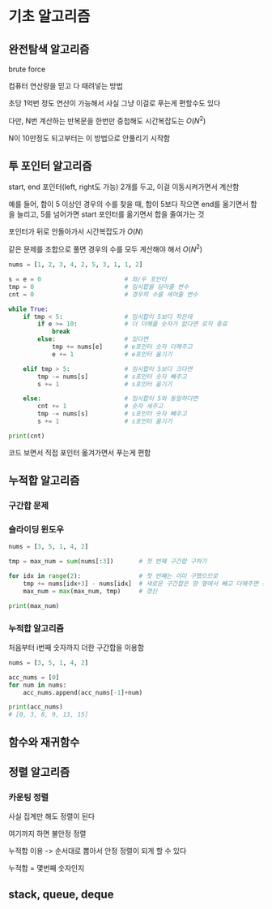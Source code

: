 # 기초 알고리즘

## 완전탐색 알고리즘
brute force

컴퓨터 연산량을 믿고 다 때려넣는 방법

초당 1억번 정도 연산이 가능해서 사실 그냥 이걸로 푸는게 편할수도 있다

다만, N번 계산하는 반복문을 한번만 중첩해도 시간복잡도는 $O(N^2)$

N이 10만정도 되고부터는 이 방법으로 안풀리기 시작함

## 투 포인터 알고리즘

start, end 포인터(left, right도 가능) 2개를 두고, 이걸 이동시켜가면서 계산함

예를 들어, 합이 5 이상인 경우의 수를 찾을 때, 합이 5보다 작으면 end를 옮기면서 합을 늘리고, 5를 넘어가면 start 포인터를 옮기면서 합을 줄여가는 것

포인터가 뒤로 안돌아가서 시간복잡도가 $O(N)$

같은 문제를 조합으로 풀면 경우의 수를 모두 계산해야 해서 $O(N^2)$

```py
nums = [1, 2, 3, 4, 2, 5, 3, 1, 1, 2]

s = e = 0                       # 좌/우 포인터
tmp = 0                         # 임시합을 담아줄 변수
cnt = 0                         # 경우의 수를 세어줄 변수

while True:
    if tmp < 5:                 # 임시합이 5보다 작은데
        if e >= 10:             # 더 더해줄 숫자가 없다면 로직 종료
            break
        else:                   # 있다면
            tmp += nums[e]      # e포인터 숫자 더해주고
            e += 1              # e포인터 옮기기

    elif tmp > 5:               # 임시합이 5보다 크다면
        tmp -= nums[s]          # s포인터 숫자 빼주고
        s += 1                  # s포인터 옮기기

    else:                       # 임시합이 5와 동일하다면
        cnt += 1                # 숫자 세주고
        tmp -= nums[s]          # s포인터 숫자 빼주고
        s += 1                  # s포인터 옮기기

print(cnt)
```
코드 보면서 직접 포인터 옮겨가면서 푸는게 편함

## 누적합 알고리즘

### 구간합 문제

### 슬라이딩 윈도우

```py
nums = [3, 5, 1, 4, 2]

tmp = max_num = sum(nums[:3])       # 첫 번째 구간합 구하기

for idx in range(2):                # 첫 번째는 이미 구했으므로
    tmp += nums[idx+3] - nums[idx]  # 새로운 구간합은 양 옆에서 빼고 더해주면 된다(슬라이딩 윈도우)
    max_num = max(max_num, tmp)     # 갱신

print(max_num)
```

### 누적합 알고리즘

처음부터 i번째 숫자까지 더한 구간합을 이용함
```py
nums = [3, 5, 1, 4, 2]

acc_nums = [0]
for num in nums:
    acc_nums.append(acc_nums[-1]+num)

print(acc_nums)
# [0, 3, 8, 9, 13, 15]
```
## 함수와 재귀함수

## 정렬 알고리즘

### 카운팅 정렬

사실 집계만 해도 정렬이 된다

여기까지 하면 불안정 정렬

누적합 이용 -> 순서대로 뽑아서 안정 정렬이 되게 할 수 있다

누적합 = 몇번째 숫자인지

## stack, queue, deque